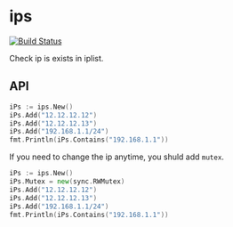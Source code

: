 # ips

[![Build Status](https://img.shields.io/travis/vicanso/ips.svg?label=linux+build)](https://travis-ci.org/vicanso/ips)

Check ip is exists in iplist.

## API

```go
iPs := ips.New()
iPs.Add("12.12.12.12")
iPs.Add("12.12.12.13")
iPs.Add("192.168.1.1/24")
fmt.Println(iPs.Contains("192.168.1.1"))
```

If you need to change the ip anytime, you shuld add `mutex`.

```go
iPs := ips.New()
iPs.Mutex = new(sync.RWMutex)
iPs.Add("12.12.12.12")
iPs.Add("12.12.12.13")
iPs.Add("192.168.1.1/24")
fmt.Println(iPs.Contains("192.168.1.1"))
```